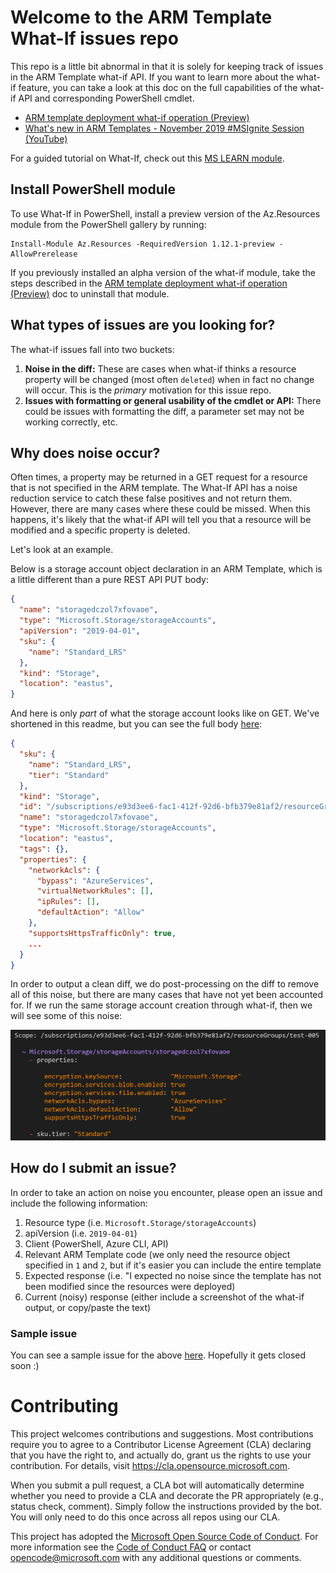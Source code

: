 # Welcome to the ARM Template What-If issues repo

This repo is a little bit abnormal in that it is solely for keeping track of issues in the ARM Template what-if API. If you want to learn more about the what-if feature, you can take a look at this doc on the full capabilities of the what-if API and corresponding PowerShell cmdlet.

 * [ARM template deployment what-if operation (Preview)](https://docs.microsoft.com/en-us/azure/azure-resource-manager/template-deploy-what-if)
 * [What's new in ARM Templates - November 2019 #MSIgnite Session (YouTube)](https://www.youtube.com/watch?v=3D-JIKShrws&feature=youtu.be&t=771)

 For a guided tutorial on What-If, check out this [MS LEARN module](https://docs.microsoft.com/en-us/learn/modules/arm-template-test/).

## Install PowerShell module
To use What-If in PowerShell, install a preview version of the Az.Resources module from the PowerShell gallery by running:
```
Install-Module Az.Resources -RequiredVersion 1.12.1-preview -AllowPrerelease
```
If you previously installed an alpha version of the what-if module, take the steps described in the [ARM template deployment what-if operation (Preview)](https://docs.microsoft.com/en-us/azure/azure-resource-manager/templates/template-deploy-what-if#uninstall-alpha-version) doc to uninstall that module.

## What types of issues are you looking for?

The what-if issues fall into two buckets:
1. **Noise in the diff:** These are cases when what-if thinks a resource property will be changed (most often `deleted`) when in fact no change will occur. This is the *primary* motivation for this issue repo.
1. **Issues with formatting or general usability of the cmdlet or API:** There could be issues with formatting the diff, a parameter set may not be working correctly, etc.

## Why does noise occur?

Often times, a property may be returned in a GET request for a resource that is not specified in the ARM template. The What-If API has a noise reduction service to catch these false positives and not return them. However, there are many cases where these could be missed. When this happens, it's likely that the what-if API will tell you that a resource will be modified and a specific property is deleted.

Let's look at an example.

Below is a storage account object declaration in an ARM Template, which is a little different than a pure REST API PUT body:
```json
{
  "name": "storagedczol7xfovaoe",
  "type": "Microsoft.Storage/storageAccounts",
  "apiVersion": "2019-04-01",
  "sku": {
    "name": "Standard_LRS"
  },
  "kind": "Storage",
  "location": "eastus",
}
```

And here is only *part* of what the storage account looks like on GET. We've shortened in this readme, but you can see the full body [here](./storage-output.json):

```json
{
  "sku": {
    "name": "Standard_LRS",
    "tier": "Standard"
  },
  "kind": "Storage",
  "id": "/subscriptions/e93d3ee6-fac1-412f-92d6-bfb379e81af2/resourceGroups/test-005/providers/Microsoft.Storage/storageAccounts/storagedczol7xfovaoe",
  "name": "storagedczol7xfovaoe",
  "type": "Microsoft.Storage/storageAccounts",
  "location": "eastus",
  "tags": {},
  "properties": {
    "networkAcls": {
      "bypass": "AzureServices",
      "virtualNetworkRules": [],
      "ipRules": [],
      "defaultAction": "Allow"
    },
    "supportsHttpsTrafficOnly": true,
    ...
  }
}
```

In order to output a clean diff, we do post-processing on the diff to remove all of this noise, but there are many cases that have not yet been accounted for. If we run the same storage account creation through what-if, then we will see some of this noise:

![Image of What-If output](./what-if-noise.PNG)

## How do I submit an issue?

In order to take an action on noise you encounter, please open an issue and include the following information:
1. Resource type (i.e. `Microsoft.Storage/storageAccounts`)
1.  apiVersion (i.e. `2019-04-01`)
1.  Client (PowerShell, Azure CLI, API)
1. Relevant ARM Template code (we only need the resource object specified in `1` and `2`, but if it's easier you can include the entire template
1. Expected response (i.e. "I expected no noise since the template has not been modified since the resources were deployed)
1. Current (noisy) response (either include a screenshot of the what-if output, or copy/paste the text)

### Sample issue
You can see a sample issue for the above [here](https://github.com/Azure/arm-template-whatif/issues/1). Hopefully it gets closed soon :)

# Contributing

This project welcomes contributions and suggestions.  Most contributions require you to agree to a
Contributor License Agreement (CLA) declaring that you have the right to, and actually do, grant us
the rights to use your contribution. For details, visit https://cla.opensource.microsoft.com.

When you submit a pull request, a CLA bot will automatically determine whether you need to provide
a CLA and decorate the PR appropriately (e.g., status check, comment). Simply follow the instructions
provided by the bot. You will only need to do this once across all repos using our CLA.

This project has adopted the [Microsoft Open Source Code of Conduct](https://opensource.microsoft.com/codeofconduct/).
For more information see the [Code of Conduct FAQ](https://opensource.microsoft.com/codeofconduct/faq/) or
contact [opencode@microsoft.com](mailto:opencode@microsoft.com) with any additional questions or comments.
